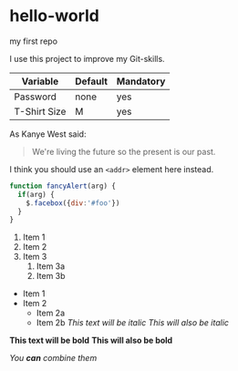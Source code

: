 # hello-world
my first repo

I use this project to improve my Git-skills.

Variable | Default | Mandatory 
------------ | ------------ | ------------
Password | none | yes
T-Shirt Size | M | yes

As Kanye West said:

> We're living the future so
> the present is our past.

I think you should use an
`<addr>` element here instead.

```javascript
function fancyAlert(arg) {
  if(arg) {
    $.facebox({div:'#foo'})
  }
}
```
1. Item 1
1. Item 2
1. Item 3
   1. Item 3a
   1. Item 3b
   
* Item 1
* Item 2
  * Item 2a
  * Item 2b
*This text will be italic*
_This will also be italic_

**This text will be bold**
__This will also be bold__

_You **can** combine them_
